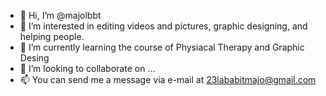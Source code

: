 - 👋 Hi, I’m @majolbbt
- 👀 I’m interested in editing videos and pictures, graphic designing, and helping people. 
- 🌱 I’m currently learning the course of Physiacal Therapy and Graphic Desing
- 💞️ I’m looking to collaborate on ...
- 📫 You can send me a message via e-mail at 23lababitmajo@gmail.com

<!---
majolbbt/majolbbt is a ✨ special ✨ repository because its `README.md` (this file) appears on your GitHub profile.
You can click the Preview link to take a look at your changes.
--->
